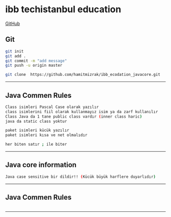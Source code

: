 # ibb techistanbul education 
[GitHub](https://github.com/EnesUzun03/Tech_istanbul_java_bootcamp.git)
## Git
```sh 
git init
git add .
git commit -m "add message"
git push -u origin master

git clone  https://github.com/hamitmizrak/ibb_ecodation_javacore.git
```
---
## Java Commen Rules
```sh 
Class isimleri Pascal Case olarak yazılır
class isimlerini fiil olarak kullanmayız isim ya da zarf kullanılır
Class Java da 1 tane public class vardır (inner class haric)
java da static class yoktur

paket isimleri kücük yazılır
paket isimleri kısa ve net olmalıdır

her biten satır ; ile biter

```
---

## Java core information
```sh 
Java case sensitive bir dildir!! (Kücük büyük harflere duyarlıdır)
```
---

## Java Commen Rules
```sh 

```
---